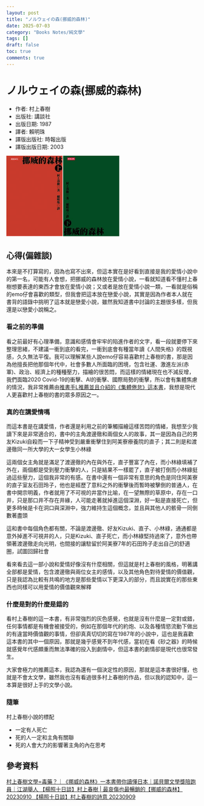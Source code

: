```yaml
---
layout: post
title: "ノルウェイの森(挪威的森林)"
date: 2025-07-03
category: "Books Notes/純文學"
tags: []
draft: false
toc: true
comments: true
---
```


# ノルウェイの森(挪威的森林)
* 作者: 村上春樹
* 出版社: 講談社
* 出版日期: 1987
* 譯者: 賴明珠
* 譯版出版社: 時報出版 
* 譯版出版日期: 2003

<img src="/assets/posts/挪威的森林.png" alt="" width="300"/>

<!-- more -->

## 心得(偏雜談)
本來是不打算寫的，因為也寫不出來，但這本實在是好看到直接是我的愛情小說中的第一名，可能有人會想，把挪威的森林放在愛情小說，一看就知道看不懂村上春樹想要表達的東西才會放在愛情小說；又或者是放在愛情小說一類，一看就是俗稱的emo仔會喜歡的類型，但我會把這本放在戀愛小說，其實是因為作者本人就在書背的語錄中挑明了這本就是戀愛小說，雖然我知道書中討論的主題很多樣，但我還是以戀愛小說稱之。

### 看之前的準備
看之前最好有心理準備，意識和感情會牢牢的陷進作者的文字，看一段就要停下來整理思緒，不建議一衝到底的看完，一衝到底會有種當年讀《人間失格》的既視感，久久無法平復。我可以理解某些人說emo仔容易喜歡村上春樹的書，那是因為他擅長把他那個年代中，社會多數人所面臨的困境，包含社運、激進左派(赤軍)、政治、經濟上的種種壓力，描繪的很苦悶，而這樣的情緒現在也不減反增，我們面臨2020 Covid-19的衝擊、AI的衝擊、國際局勢的衝擊，所以會有集體焦慮的情況，我非常推薦由[推書手L推薦並且介紹的《集體倦怠》這本書](https://youtu.be/4gPY0N8mgd4?si=u-1WHycDvuC1TR0A)，我想是現代人更喜歡村上春樹的書的眾多原因之一。

### 真的在講愛情嗎
而這本書是在講愛情，作者還是利用之前的筆觸描繪這樣苦悶的情緒，我想至少我讀下來是非常適合的，書中的主角渡邊徹和兩個女人的故事，其一是因為自己的男友Kizuki自殺而一下子精神受到嚴重衝擊住到阿美寮療養院的直子；其二則是和渡邊徹同一所大學的大一女學生小林綠

這兩個女主角就是滿足了渡邊徹的內在與外在，直子豐富了內在，而小林綠填補了外在，兩個都是受到壓力衝擊的人，只是結果不一樣罷了，直子被打倒而小林綠挺過這些壓力，這個我非常的有感。在書中還有一個非常有意思的角色是同住阿美寮的直子室友石田玲子，他也是經歷了意料之外的衝擊後而暫時被擊倒的普通人，在書中開宗明義，作者就用了不可視的井當作比喻，在一望無際的草原中，存在一口井，只是那口井不存在井緣，人可能走著就掉進這個深淵，好一點是直接死亡，但更多時候是卡在洞口與深淵中，強力維持生這個概念，並且與其他人的骸骨一同倒數著盡頭

這和書中每個角色都有關，不論是渡邊徹、好友Kizuki、直子、小林綠，通通都是意外掉進不可視井的人，只是Kizuki、直子死亡，而小林綠堅持過來了，意外也帶領著渡邊徹走向光明，也間接的讓駐留於阿美寮7年的石田玲子走出自己的舒適圈，試圖回歸社會

看來看去這一部小說和愛情好像沒有什麼相關，但這就是村上春樹的風格，明著講全部都是愛情，包含渡邊徹與兩位女主的感情，以及其他角色對待愛情的價值觀，只是我認為比較有共鳴的地方是那些愛情以下更深入的部分，而且說實在的那些東西也同樣可以用愛情的價值觀來解釋

### 什麼是對的什麼是錯的
看村上春樹的這一本書，有非常強烈的灰色感覺，也就是沒有什麼是一定對或錯，任何事情都是有機會被接受的，例如在那個年代的約炮、以及各種情慾流動下做出的有違當時價值觀的事情，但卻真真切切的寫在1987年的小說中，這也是我喜歡這本書的其中一個原因，那就是幾乎感覺不到年代感，當初在看《砂之器》的時候就感覺年代感頗重而無法準確的投入到劇情中，但這本書的劇情卻是現代也很常發生。

大家會極力的推薦這本，我認為還有一個決定性的原因，那就是這本書很好懂，也就是不會太文學，雖然我也沒有看過很多村上春樹的作品，但以我的認知中，這一本算是很好上手的文學小說。

### 隨筆
村上春樹小說的標配
* 一定有人死亡
* 死的人一定和主角有關聯
* 死的人會大力的影響著主角的內在思考

## 參考資料
[ 村上春樹文學=毒藥？｜《挪威的森林》一本書帶你讀懂日本｜諾貝爾文學獎陪跑員｜江湖舉人 ](https://youtu.be/PKL9vwHDIEA?si=FdZdiWDihEA36L2N)
[ 【楊照十日談】村上春樹 | 最哀傷也最暢銷的【挪威的森林】 20230910 ](https://youtu.be/7rYyztBAa1w?si=8bJj4axpKelNpmYF)
[ 【楊照十日談】村上春樹的詩意 20230909 ](https://youtu.be/szUsuPFl30M?si=pwE8OpahfB9w42kC)